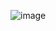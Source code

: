 ![image](https://user-images.githubusercontent.com/83164668/121251853-f38a3b80-c8c4-11eb-8b48-64b924369bd2.png)
